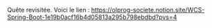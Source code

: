 Quête revisitée.
Voici le lien : https://olprog-societe.notion.site/WCS-Spring-Boot-1e19b0acf16b4d05813a295b798ebdbd?pvs=4
